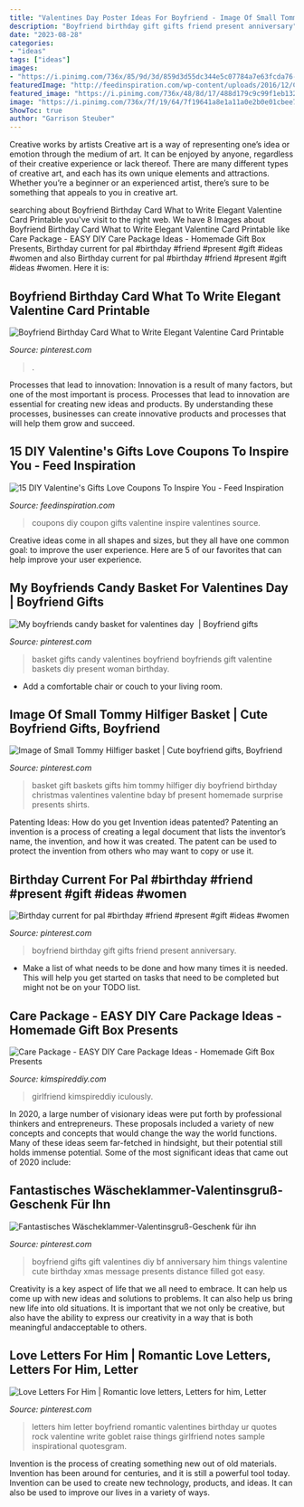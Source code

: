 ```yaml
---
title: "Valentines Day Poster Ideas For Boyfriend - Image Of Small Tommy Hilfiger Basket"
description: "Boyfriend birthday gift gifts friend present anniversary"
date: "2023-08-28"
categories:
- "ideas"
tags: ["ideas"]
images:
- "https://i.pinimg.com/736x/85/9d/3d/859d3d55dc344e5c07784a7e63fcda76--boyfriend-gifts-my-boyfriend.jpg"
featuredImage: "http://feedinspiration.com/wp-content/uploads/2016/12/Coupon.jpg"
featured_image: "https://i.pinimg.com/736x/48/8d/17/488d179c9c99f1eb132e6163ccff99c3.jpg"
image: "https://i.pinimg.com/736x/7f/19/64/7f19641a8e1a11a0e2b0e01cbee7d2c9.jpg"
ShowToc: true
author: "Garrison Steuber"
---
```



Creative works by artists
Creative art is a way of representing one’s idea or emotion through the medium of art. It can be enjoyed by anyone, regardless of their creative experience or lack thereof. There are many different types of creative art, and each has its own unique elements and attractions. Whether you’re a beginner or an experienced artist, there’s sure to be something that appeals to you in creative art.

	

		
searching about Boyfriend Birthday Card What to Write Elegant Valentine Card Printable you've visit to the right web. We have 8 Images about Boyfriend Birthday Card What to Write Elegant Valentine Card Printable like Care Package - EASY DIY Care Package Ideas - Homemade Gift Box Presents, Birthday current for pal #birthday #friend #present #gift #ideas #women and also Birthday current for pal #birthday #friend #present #gift #ideas #women. Here it is:
		
    
## Boyfriend Birthday Card What To Write Elegant Valentine Card Printable

<img loading=lazy src="https://i.pinimg.com/736x/7f/19/64/7f19641a8e1a11a0e2b0e01cbee7d2c9.jpg" onerror="this.onerror=null;this.src='https://tse1.mm.bing.net/th?id=OIP.-O2fzSfbYJjY_be2bBt01gHaJ4&amp;pid=15.1';" alt="Boyfriend Birthday Card What to Write Elegant Valentine Card Printable">

_Source: pinterest.com_

>. 

	

Processes that lead to innovation:
Innovation is a result of many factors, but one of the most important is process. Processes that lead to innovation are essential for creating new ideas and products. By understanding these processes, businesses can create innovative products and processes that will help them grow and succeed.

    
## 15 DIY Valentine&#039;s Gifts Love Coupons To Inspire You - Feed Inspiration

<img loading=lazy src="http://feedinspiration.com/wp-content/uploads/2016/12/Coupon.jpg" onerror="this.onerror=null;this.src='https://tse4.mm.bing.net/th?id=OIP.ooOwf2xq8gSCnaJA2RK8WgHaTw&amp;pid=15.1';" alt="15 DIY Valentine&#039;s Gifts Love Coupons To Inspire You - Feed Inspiration">

_Source: feedinspiration.com_

>coupons diy coupon gifts valentine inspire valentines source. 

	

Creative ideas come in all shapes and sizes, but they all have one common goal: to improve the user experience. Here are 5 of our favorites that can help improve your user experience.

    
## My Boyfriends Candy Basket For Valentines Day ️ | Boyfriend Gifts

<img loading=lazy src="https://i.pinimg.com/736x/85/9d/3d/859d3d55dc344e5c07784a7e63fcda76--boyfriend-gifts-my-boyfriend.jpg" onerror="this.onerror=null;this.src='https://tse4.mm.bing.net/th?id=OIP.mLa2H71O1iaeQFY7iUw8ggHaJ3&amp;pid=15.1';" alt="My boyfriends candy basket for valentines day ️ | Boyfriend gifts">

_Source: pinterest.com_

>basket gifts candy valentines boyfriend boyfriends gift valentine baskets diy present woman birthday. 

	

- Add a comfortable chair or couch to your living room.

    
## Image Of Small Tommy Hilfiger Basket | Cute Boyfriend Gifts, Boyfriend

<img loading=lazy src="https://i.pinimg.com/736x/e3/2a/e7/e32ae7ba621285cdca99238995f53bba.jpg" onerror="this.onerror=null;this.src='https://tse2.mm.bing.net/th?id=OIP.-frcD71yIfGmX59FbvLlAQHaJ3&amp;pid=15.1';" alt="Image of Small Tommy Hilfiger basket | Cute boyfriend gifts, Boyfriend">

_Source: pinterest.com_

>basket gift baskets gifts him tommy hilfiger diy boyfriend birthday christmas valentines valentine bday bf present homemade surprise presents shirts. 

	

Patenting Ideas: How do you get Invention ideas patented?
Patenting an invention is a process of creating a legal document that lists the inventor’s name, the invention, and how it was created. The patent can be used to protect the invention from others who may want to copy or use it.

    
## Birthday Current For Pal #birthday #friend #present #gift #ideas #women

<img loading=lazy src="https://i.pinimg.com/736x/48/8d/17/488d179c9c99f1eb132e6163ccff99c3.jpg" onerror="this.onerror=null;this.src='https://tse3.mm.bing.net/th?id=OIP.kFjhmgO4Yo079uaHD-qyYQHaJ3&amp;pid=15.1';" alt="Birthday current for pal #birthday #friend #present #gift #ideas #women">

_Source: pinterest.com_

>boyfriend birthday gift gifts friend present anniversary. 

	

- Make a list of what needs to be done and how many times it is needed. This will help you get started on tasks that need to be completed but might not be on your TODO list.

    
## Care Package - EASY DIY Care Package Ideas - Homemade Gift Box Presents

<img loading=lazy src="https://kimspireddiy.com/wp-content/uploads/2020/04/diy-care-package-red-4.jpg" onerror="this.onerror=null;this.src='https://tse1.mm.bing.net/th?id=OIP.wM3uIc7kdVlGrccFxSFuSgHaKn&amp;pid=15.1';" alt="Care Package - EASY DIY Care Package Ideas - Homemade Gift Box Presents">

_Source: kimspireddiy.com_

>girlfriend kimspireddiy iculously. 

	

In 2020, a large number of visionary ideas were put forth by professional thinkers and entrepreneurs. These proposals included a variety of new concepts and concepts that would change the way the world functions. Many of these ideas seem far-fetched in hindsight, but their potential still holds immense potential. Some of the most significant ideas that came out of 2020 include: 

    
## Fantastisches Wäscheklammer-Valentinsgruß-Geschenk Für Ihn

<img loading=lazy src="https://i.pinimg.com/736x/f1/05/c6/f105c694c31d7b45f152df9d1d97f40d.jpg" onerror="this.onerror=null;this.src='https://tse3.mm.bing.net/th?id=OIP.hKvbvGH1fF9BviaxbiIr9QHaJ6&amp;pid=15.1';" alt="Fantastisches Wäscheklammer-Valentinsgruß-Geschenk für ihn">

_Source: pinterest.com_

>boyfriend gifts gift valentines diy bf anniversary him things valentine cute birthday xmas message presents distance filled got easy. 

	

Creativity is a key aspect of life that we all need to embrace. It can help us come up with new ideas and solutions to problems. It can also help us bring new life into old situations. It is important that we not only be creative, but also have the ability to express our creativity in a way that is both meaningful andacceptable to others.

    
## Love Letters For Him | Romantic Love Letters, Letters For Him, Letter

<img loading=lazy src="https://i.pinimg.com/736x/11/7a/ee/117aee70e1a352e30e3c522c3541d9c4.jpg" onerror="this.onerror=null;this.src='https://tse1.mm.bing.net/th?id=OIP.qF-3kuswW1WuYLPvMbf_6AHaH6&amp;pid=15.1';" alt="Love Letters For Him | Romantic love letters, Letters for him, Letter">

_Source: pinterest.com_

>letters him letter boyfriend romantic valentines birthday ur quotes rock valentine write goblet raise things girlfriend notes sample inspirational quotesgram. 

	

Invention is the process of creating something new out of old materials. Invention has been around for centuries, and it is still a powerful tool today. Invention can be used to create new technology, products, and ideas. It can also be used to improve our lives in a variety of ways.

